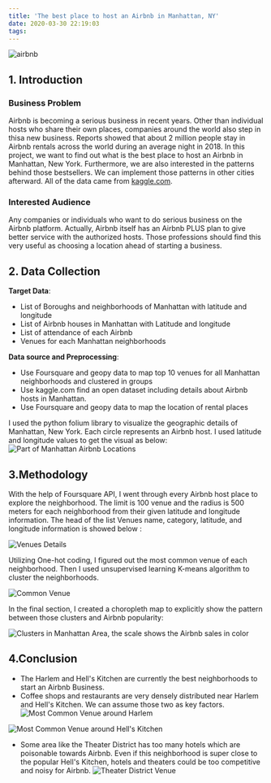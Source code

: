 ```yaml
---
title: 'The best place to host an Airbnb in Manhattan, NY'
date: 2020-03-30 22:19:03
tags:
---
```


![airbnb](https://i.loli.net/2020/03/30/cFBZaKAt48e3OoP.jpg)

## 1. Introduction
### Business Problem
Airbnb is becoming a serious business in recent years. Other than individual hosts who share their own places, companies around the world also step in thisa new business. Reports showed that about 2 million people stay in Airbnb rentals across the world during an average night in 2018. In this project, we want to find out what is the best place to host an Airbnb in Manhattan, New York. Furthermore, we are also interested in the patterns behind those bestsellers. We can implement those patterns in other cities afterward.
All of the data came from [kaggle.com](https://www.kaggle.com/dgomonov/new-york-city-airbnb-open-data).

### Interested Audience
Any companies or individuals who want to do serious business on the Airbnb platform. Actually, Airbnb itself has an Airbnb PLUS plan to give better service with the authorized hosts. Those professions should find this very useful as choosing a location ahead of starting a business.

## 2. Data Collection
**Target Data**:
  * List of Boroughs and neighborhoods of Manhattan with latitude and longitude
  * List of Airbnb houses in Manhattan with Latitude and longitude
  * List of attendance of each Airbnb
  * Venues for each Manhattan neighborhoods

**Data source and Preprocessing**:
  * Use Foursquare and geopy data to map top 10 venues for all Manhattan neighborhoods and clustered in groups
  * Use kaggle.com find an open dataset including details about Airbnb hosts in Manhattan.
  * Use Foursquare and geopy data to map the location of rental places

I used the python folium library to visualize the geographic details of Manhattan, New York. Each circle represents an Airbnb host. I used latitude and longitude values to get the visual as below:
![Part of Manhattan Airbnb Locations](https://i.loli.net/2020/03/30/lAzbc5jPhQ9CXy7.png)

## 3.Methodology

With the help of Foursquare API, I went through every Airbnb host place to explore the neighborhood. The limit is 100 venue and the radius is 500 meters for each neighborhood from their given latitude and longitude information. The head of the list Venues name, category, latitude, and longitude information is showed below :

![Venues Details](https://i.loli.net/2020/03/30/xqiofMJDPVcENy7.png)

Utilizing One-hot coding, I figured out the most common venue of each neighborhood. Then I used unsupervised learning K-means algorithm to cluster the neighborhoods. 

![Common Venue](https://i.loli.net/2020/03/30/xqiofMJDPVcENy7.png)

In the final section, I created a choropleth map to explicitly show the pattern between those clusters and Airbnb popularity:

![Clusters in Manhattan Area, the scale shows the Airbnb sales in color](https://i.loli.net/2020/03/30/AFVStO9b38dfWU6.png)

## 4.Conclusion
  * The Harlem and Hell's Kitchen are currently the best neighborhoods to start an Airbnb Business. 
  * Coffee shops and restaurants are very densely distributed near Harlem and Hell's Kitchen. We can assume those two as key factors.
![Most Common Venue around Harlem](https://i.loli.net/2020/03/30/ksXcERgLezropQD.png)

![Most Common Venue around Hell's Kitchen](https://i.loli.net/2020/03/30/Zlv82CLcEQObDTd.png)

  * Some area like the Theater District has too many hotels which are poisonable towards Airbnb. Even if this neighborhood is super close to the popular Hell's Kitchen, hotels and theaters could be too competitive and noisy for Airbnb.
![Theater District Venue](https://i.loli.net/2020/03/30/o6pZvOYxyE7mnDI.png)



